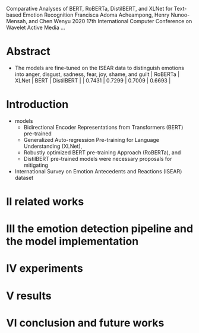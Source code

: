 Comparative Analyses of BERT, RoBERTa, DistilBERT, and XLNet
  for Text-based Emotion Recognition
Francisca Adoma Acheampong, Henry Nunoo-Mensah, and Chen Wenyu
2020 17th International Computer Conference on Wavelet Active Media …

# Abstract

* The models are fine-tuned on the ISEAR data to distinguish emotions into
  anger, disgust, sadness, fear, joy, shame, and guilt
  | RoBERTa	| XLNet	  | BERT	  | DistilBERT	|
  | 0.7431	| 0.7299	| 0.7009	| 0.6693	    |

# Introduction

* models
  * Bidirectional Encoder Representations from Transformers (BERT) pre-trained
  * Generalized Auto-regression Pre-training for Language Understanding (XLNet),
  * Robustly optimized BERT pre-training Approach (RoBERTa), and
  * DistilBERT pre-trained models were necessary proposals for mitigating
* International Survey on Emotion Antecedents and Reactions (ISEAR) dataset

# II related works

# III the emotion detection pipeline and the model implementation

# IV experiments

# V results

# VI conclusion and future works
